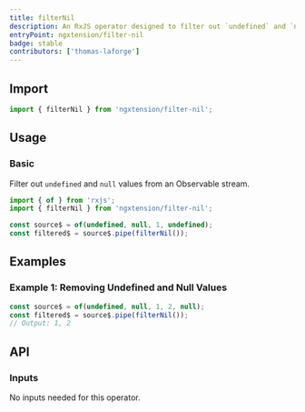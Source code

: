 ```yaml
---
title: filterNil
description: An RxJS operator designed to filter out `undefined` and `null` values from an Observable stream, returning a strongly-typed value.
entryPoint: ngxtension/filter-nil
badge: stable
contributors: ['thomas-laforge']
---
```


## Import

```ts
import { filterNil } from 'ngxtension/filter-nil';
```

## Usage

### Basic

Filter out `undefined` and `null` values from an Observable stream.

```ts
import { of } from 'rxjs';
import { filterNil } from 'ngxtension/filter-nil';

const source$ = of(undefined, null, 1, undefined);
const filtered$ = source$.pipe(filterNil());
```

## Examples

### Example 1: Removing Undefined and Null Values

```ts
const source$ = of(undefined, null, 1, 2, null);
const filtered$ = source$.pipe(filterNil());
// Output: 1, 2
```

## API

### Inputs

No inputs needed for this operator.
